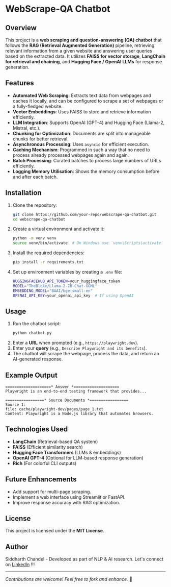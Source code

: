 # WebScrape-QA Chatbot

## Overview
This project is a **web scraping and question-answering (QA) chatbot** that follows the **RAG (Retrieval Augmented Generation)** pipeline, retrieving relevant information from a given website and answering user queries based on the extracted data. It utilizes **FAISS for vector storage**, **LangChain for retrieval and chaining**, and **Hugging Face / OpenAI LLMs** for response generation.

## Features
- **Automated Web Scraping**: Extracts text data from webpages and caches it locally, and can be configured to scrape a set of webpages or a fully-fledged website.
- **Vector Embeddings**: Uses FAISS to store and retrieve information efficiently.
- **LLM Integration**: Supports OpenAI (GPT-4) and Hugging Face (Llama-2, Mistral, etc.).
- **Chunking for Optimization**: Documents are split into manageable chunks for better retrieval.
- **Asynchronous Processing**: Uses `asyncio` for efficient execution.
- **Caching Mechanism**: Programmed in such a way that no need to process already processed webpages again and again.
- **Batch Processing**: Curated batches to process large numbers of URLs efficiently.
- **Logging Memory Utilisation**: Shows the memory consumption before and after each batch.

## Installation

1. Clone the repository:
    ```sh
    git clone https://github.com/your-repo/webscrape-qa-chatbot.git
    cd webscrape-qa-chatbot
    ```

2. Create a virtual environment and activate it:
    ```sh
    python -m venv venv
    source venv/bin/activate  # On Windows use `venv\Scripts\activate`
    ```

3. Install the required dependencies:
    ```sh
    pip install -r requirements.txt
    ```

4. Set up environment variables by creating a `.env` file:
    ```sh
    HUGGINGFACEHUB_API_TOKEN=your_huggingface_token
    MODEL="TheBloke/Llama-2-7B-Chat-GGML"
    EMBEDDING_MODEL="BAAI/bge-small-en"
    OPENAI_API_KEY=your_openai_api_key  # If using OpenAI
    ```

## Usage

1. Run the chatbot script:
    ```sh
    python chatbot.py
    ```
2. Enter a **URL** when prompted (e.g., `https://playwright.dev`).
3. Enter your **query** (e.g., `Describe Playwright and its benefits`).
4. The chatbot will scrape the webpage, process the data, and return an AI-generated response.

## Example Output
```
====================* Answer *====================
Playwright is an end-to-end testing framework that provides...

=================* Source Documents *=================
Source 1:
file: cache/playwright-dev/pages/page_1.txt
Content: Playwright is a Node.js library that automates browsers.
```

## Technologies Used
- **LangChain** (Retrieval-based QA system)
- **FAISS** (Efficient similarity search)
- **Hugging Face Transformers** (LLMs & embeddings)
- **OpenAI GPT-4** (Optional for LLM-based response generation)
- **Rich** (For colorful CLI outputs)

## Future Enhancements
- Add support for multi-page scraping.
- Implement a web interface using Streamlit or FastAPI.
- Improve response accuracy with RAG optimization.

## License
This project is licensed under the **MIT License**.

## Author
Siddharth Chandel - Developed as part of NLP & AI research.
Let's connect on [LinkedIn](https://www.linkedin.com/in/siddharth-chandel-001097245/) !!!

---
_Contributions are welcome! Feel free to fork and enhance._ 🚀
